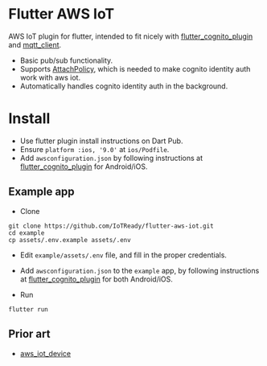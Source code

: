 # Flutter AWS IoT

AWS IoT plugin for flutter, intended to fit nicely with [flutter_cognito_plugin](https://github.com/scientifichackers/flutter_cognito_plugin) and [mqtt_client](https://pub.dev/packages/mqtt_client).

- Basic pub/sub functionality.
- Supports [AttachPolicy](https://docs.aws.amazon.com/iot/latest/apireference/API_AttachPolicy.html), which is needed to make cognito identity auth work with aws iot.
- Automatically handles cognito identity auth in the background. 

# Install

- Use flutter plugin install instructions on Dart Pub.  
- Ensure `platform :ios, '9.0'` at `ios/Podfile`.
- Add `awsconfiguration.json` by following instructions at [flutter_cognito_plugin](https://github.com/scientifichackers/flutter_cognito_plugin) for Android/iOS.

## Example app

- Clone 

```
git clone https://github.com/IoTReady/flutter-aws-iot.git
cd example
cp assets/.env.example assets/.env
```

- Edit `example/assets/.env` file, and fill in the proper credentials.

- Add `awsconfiguration.json` to the `example` app, by following instructions at [flutter_cognito_plugin](https://github.com/scientifichackers/flutter_cognito_plugin) for both Android/iOS.

- Run

```
flutter run
```

## Prior art 

- [aws_iot_device](https://pub.dev/packages/aws_iot_device)

